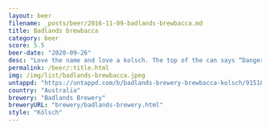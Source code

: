 ```yaml
---
layout: beer
filename: _posts/beer/2016-11-09-badlands-brewbacca.md
title: Badlands brewbacca
category: beer
score: 5.5
beer-date: "2020-09-26"
desc: "Love the name and love a kolsch. The top of the can says “Dangerously Drinkable”, but I would say the motto should just be drinkable. It’s not quite crisp enough and a bit too malty, more like a pilsner"
permalink: /beer/:title.html
img: /img/list/badlands-brewbacca.jpeg
untappd: "https://untappd.com/b/badlands-brewery-brewbacca-kolsch/915183"
country: "Australia"
brewery: "Badlands Brewery"
breweryURL: "brewery/badlands-brewery.html"
style: "Kölsch"
---
```

